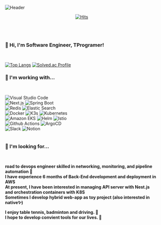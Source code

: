 ![Header](https://capsule-render.vercel.app/api?type=waving&fontColor=703ee5&text=Welcome,%20Astronaut&height=150&fontSize=60&desc=TPrgramer's%20GitHub%20&descAlignY=75&descAlign=60)

<div align=center>

[![Hits](https://hits.seeyoufarm.com/api/count/incr/badge.svg?url=https%3A%2F%2Fgithub.com%2FTProgramer&count_bg=%237B98E3&title_bg=%23B668DD&icon=github.svg&icon_color=%23E7E7E7&title=hits&edge_flat=false)](https://github.com/TProgramer)<br/><br/><br/><br/>

</div>

### 👾 Hi, I'm Software Engineer, TProgramer!
<br/>

[![Top Langs](https://github-readme-stats.vercel.app/api/top-langs/?username=TProgramer&layout=compact)](https://github.com/anuraghazra/github-readme-stats)
[![Solved.ac Profile](http://mazassumnida.wtf/api/v2/generate_badge?boj=TProgrammer)](https://solved.ac/TProgrammer/)
<br/>

### 🔭 I'm working with...
<br/>

![Visual Studio Code](https://img.shields.io/badge/Visual%20Studio%20Code-007ACC.svg?&style=flat-square&logo=Visual%20Studio%20Code&logoColor=white)  
![Next.js](https://img.shields.io/badge/Next.js-000000?style=flat-square&logo=Next.js&logoColor=white)
![Spring Boot](https://img.shields.io/badge/Spring%20Boot-6DB33F?style=flat-square&logo=Spring%20Boot&logoColor=white)  
![Redis](https://img.shields.io/badge/Redis-DC382D?style=flat-square&logo=Redis&logoColor=white)
![Elastic Search](https://img.shields.io/badge/Elasticsearch-005571?style=flat-square&logo=Elasticsearch&logoColor=white)  
![Docker](https://img.shields.io/badge/Docker-4A154B?style=flat-square&logo=Docker&logoColor=white)
![K3s](https://img.shields.io/badge/K3s-FFC61C?style=flat-square&logo=K3s&logoColor=white)
![Kubernetes](https://img.shields.io/badge/Kubernetes-326CE5?style=flat-square&logo=Kubernetes&logoColor=white)  
![Amazon EKS](https://img.shields.io/badge/Amazon%20EKS-FF9900?style=flat-square&logo=Amazon%20EKS&logoColor=white)
![Helm](https://img.shields.io/badge/Helm-0F1689?style=flat-square&logo=Helm&logoColor=white)
![Istio](https://img.shields.io/badge/Istio-466BB0?style=flat-square&logo=Istio&logoColor=white)  
![Github Actions](https://img.shields.io/badge/Github%20Actions-2088FF?style=flat-square&logo=Github%20Actions&logoColor=white)
![ArgoCD](https://img.shields.io/badge/ArgoCD-EF7B4D?style=flat-square&logo=Argo&logoColor=white)  
![Slack](https://img.shields.io/badge/Slack-4A154B?style=flat-square&logo=Slack&logoColor=white)
![Notion](https://img.shields.io/badge/Notion-000000?style=flat-square&logo=Notion&logoColor=white)
<br><br>

### 🌌 I'm looking for...
<br/>

**road to devops engineer skilled in networking, monitoring, and pipeline automation 🚀  
I have experience 6 months of Back-End development and deployment in AWS  
At present, I have been interested in managing API server with Nest.js and orchestration containers with K8S  
Sometimes I develop hybrid web-app as toy project (also interested in native✨)**  

**I enjoy table tennis, badminton and driving. 🎾  
I hope to develop convient tools for our lives. 👯**  
